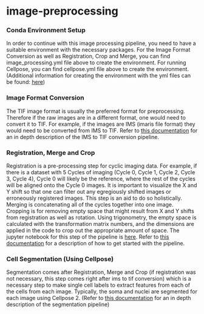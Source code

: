 # image-preprocessing

### Conda Environment Setup

In order to continue with this image processing pipeline, you need to have a suitable environment with the necessary packages. 
For the Image Format Conversion as well as Registration, Crop and Merge, you can find image_processing.yml file above to create the environment. 
For running Cellpose, you can find cellpose.yml file above to create the environment.
(Additional information for creating the environment with the yml files can be found: [here](https://conda.io/projects/conda/en/latest/user-guide/tasks/manage-environments.html))

### Image Format Conversion

The TIF image format is usually the preferred format for preprocessing. Therefore if the raw images are in a different format, one would need to convert it to TIF.
For example, if the images are IMS (imaris file format) they would need to be converted from IMS to TIF.
Refer to [this documentation](https://docs.google.com/document/d/1O-mWoCaFsKmQY7QfEU1NhL3cyS8SfPCvKUoiIK5zcQQ/edit) for an in depth description of the IMS to TIF conversion pipeline.


### Registration, Merge and Crop 

Registration is a pre-processing step for cyclic imaging data. 
For example, if there is a dataset with 5 Cycles of imaging (Cycle 0, Cycle 1, Cycle 2, Cycle 3, Cycle 4), Cycle 0 will likely be the reference, where the rest of the cycles will be aligned onto the Cycle 0 images. 
It is important to visualize the X and Y shift so that one can filter out any egregiously shifted images or erroneously registered images. This step is an aid to do so holistically. 
Merging is concatenating all of the cycles together into one image. 
Cropping is for removing empty space that might result from X and Y shifts from registration as well as rotation. Using trigonometry, the empty space is calculated with the transformation matrix numbers, and the dimensions are applied in the code to crop out the appropriate amount of space. 
The jupyter notebook for this step of the pipeline is [here](https://github.com/fraenkel-lab/image-preprocessing/tree/main/Registration_Crop_Merge). Refer to [this documentation](https://docs.google.com/document/d/1J2-apRoWXOqydC1ti-lHzeWqLtRXN-iLLmPUX5jge3c/edit) for a description of how to get started with the pipeline.


### Cell Segmentation (Using Cellpose) 
Segmentation comes after Registration, Merge and Crop (if registration was not necessary, this step comes right after ims to tif conversion) which is a necessary step to make single cell labels to extract features from each of the cells from each image. Typically, the soma and nuclei are segmented for each image using Cellpose 2. (Refer to [this documentation](https://docs.google.com/document/d/1Hv0edCc2tVscYzYVikYOnAQ2kpr2FL43yKQp3d3ghVw/edit) for an in depth description of the segmentation pipeline)
